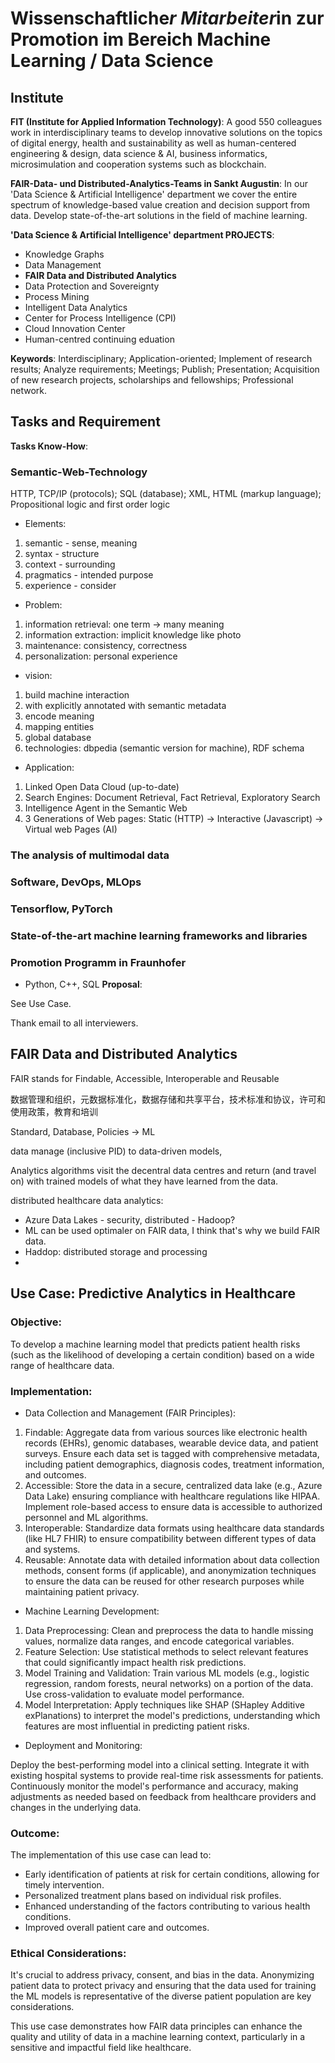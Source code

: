 # Wissenschaftliche*r Mitarbeiter*in zur Promotion im Bereich Machine Learning / Data Science

## Institute

**FIT (Institute for Applied Information Technology)**: 
A good 550 colleagues work in interdisciplinary teams to develop innovative solutions on the topics of digital energy, health and sustainability as well as human-centered engineering & design, data science & AI, business informatics, microsimulation and cooperation systems such as blockchain.

**FAIR-Data- und Distributed-Analytics-Teams in Sankt Augustin**: 
In our 'Data Science & Artificial Intelligence' department we cover the entire spectrum of knowledge-based value creation and decision support from data. Develop state-of-the-art solutions in the field of machine learning.

**'Data Science & Artificial Intelligence' department PROJECTS**: 
- Knowledge Graphs
- Data Management
- **FAIR Data and Distributed Analytics**
- Data Protection and Sovereignty
- Process Mining
- Intelligent Data Analytics
- Center for Process Intelligence (CPI)
- Cloud Innovation Center
- Human-centred continuing eduation

**Keywords**: Interdisciplinary; Application-oriented; Implement of research results; Analyze requirements; Meetings; Publish; Presentation; Acquisition of new research projects, scholarships and fellowships; Professional network.

## Tasks and Requirement

**Tasks Know-How**:
### Semantic-Web-Technology
HTTP, TCP/IP (protocols); SQL (database); XML, HTML (markup language); Propositional logic and first order logic
- Elements:
1. semantic - sense, meaning
2. syntax - structure
3. context - surrounding
4. pragmatics - intended purpose
5. experience - consider
- Problem:
1. information retrieval: one term -> many meaning
2. information extraction: implicit knowledge like photo
3. maintenance: consistency, correctness
4. personalization: personal experience
- vision:
1. build machine interaction
2. with explicitly annotated with semantic metadata
3. encode meaning
4. mapping entities
5. global database
6. technologies: dbpedia (semantic version for machine), RDF schema
- Application:
1. Linked Open Data Cloud (up-to-date)
2. Search Engines: Document Retrieval, Fact Retrieval, Exploratory Search
3. Intelligence Agent in the Semantic Web
4. 3 Generations of Web pages: Static (HTTP) -> Interactive (Javascript) -> Virtual web Pages (AI)
### The analysis of multimodal data
### Software, DevOps, MLOps
### Tensorflow, PyTorch
### State-of-the-art machine learning frameworks and libraries
### Promotion Programm in Fraunhofer
- Python, C++, SQL
**Proposal**:

See Use Case.

Thank email to all interviewers.

## FAIR Data and Distributed Analytics

FAIR stands for Findable, Accessible, Interoperable and Reusable

数据管理和组织，元数据标准化，数据存储和共享平台，技术标准和协议，许可和使用政策，教育和培训

Standard, Database, Policies -> ML

data manage (inclusive PID) to data-driven models, 

Analytics algorithms visit the decentral data centres and return (and travel on) with trained models of what they have learned from the data.

distributed healthcare data analytics:
- Azure Data Lakes - security, distributed - Hadoop?
- ML can be used optimaler on FAIR data, I think that's why we build FAIR data.
- Haddop: distributed storage and processing
- 
## Use Case: Predictive Analytics in Healthcare
### Objective:
To develop a machine learning model that predicts patient health risks (such as the likelihood of developing a certain condition) based on a wide range of healthcare data.

### Implementation:
- Data Collection and Management (FAIR Principles):

1. Findable: Aggregate data from various sources like electronic health records (EHRs), genomic databases, wearable device data, and patient surveys. Ensure each data set is tagged with comprehensive metadata, including patient demographics, diagnosis codes, treatment information, and outcomes.
2. Accessible: Store the data in a secure, centralized data lake (e.g., Azure Data Lake) ensuring compliance with healthcare regulations like HIPAA. Implement role-based access to ensure data is accessible to authorized personnel and ML algorithms.
3. Interoperable: Standardize data formats using healthcare data standards (like HL7 FHIR) to ensure compatibility between different types of data and systems.
4. Reusable: Annotate data with detailed information about data collection methods, consent forms (if applicable), and anonymization techniques to ensure the data can be reused for other research purposes while maintaining patient privacy.

- Machine Learning Development:

1. Data Preprocessing: Clean and preprocess the data to handle missing values, normalize data ranges, and encode categorical variables.
2. Feature Selection: Use statistical methods to select relevant features that could significantly impact health risk predictions.
3. Model Training and Validation: Train various ML models (e.g., logistic regression, random forests, neural networks) on a portion of the data. Use cross-validation to evaluate model performance.
4. Model Interpretation: Apply techniques like SHAP (SHapley Additive exPlanations) to interpret the model's predictions, understanding which features are most influential in predicting patient risks.

- Deployment and Monitoring:

Deploy the best-performing model into a clinical setting. Integrate it with existing hospital systems to provide real-time risk assessments for patients.
Continuously monitor the model's performance and accuracy, making adjustments as needed based on feedback from healthcare providers and changes in the underlying data.

### Outcome:
The implementation of this use case can lead to:

- Early identification of patients at risk for certain conditions, allowing for timely intervention.
- Personalized treatment plans based on individual risk profiles.
- Enhanced understanding of the factors contributing to various health conditions.
- Improved overall patient care and outcomes.

### Ethical Considerations:
It's crucial to address privacy, consent, and bias in the data. Anonymizing patient data to protect privacy and ensuring that the data used for training the ML models is representative of the diverse patient population are key considerations.

This use case demonstrates how FAIR data principles can enhance the quality and utility of data in a machine learning context, particularly in a sensitive and impactful field like healthcare.
